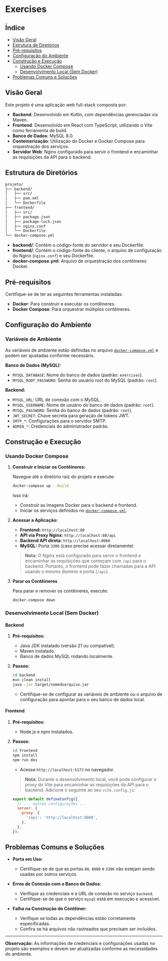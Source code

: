 # Exercises

## Índice

- [Visão Geral](#visão-geral)
- [Estrutura de Diretórios](#estrutura-de-diretórios)
- [Pré-requisitos](#pré-requisitos)
- [Configuração do Ambiente](#configuração-do-ambiente)
- [Construção e Execução](#construção-e-execução)
  - [Usando Docker Compose](#usando-docker-compose)
  - [Desenvolvimento Local (Sem Docker)](#desenvolvimento-local-sem-docker)
- [Problemas Comuns e Soluções](#problemas-comuns-e-soluções)

## Visão Geral

Este projeto é uma aplicação web full-stack composta por:

- **Backend**: Desenvolvido em Kotlin, com dependências gerenciadas via Maven.
- **Frontend**: Desenvolvido em React com TypeScript, utilizando o Vite como ferramenta de build.
- **Banco de Dados**: MySQL 8.0.
- **Conteinerização**: Utilização do Docker e Docker Compose para orquestração dos serviços.
- **Servidor Web**: Nginx configurado para servir o frontend e encaminhar as requisições da API para o backend.

## Estrutura de Diretórios

```bash
projeto/
├── backend/
│   ├── src/
│   ├── pom.xml
│   └── Dockerfile
├── frontend/
│   ├── src/
│   ├── package.json
│   ├── package-lock.json
│   ├── nginx.conf
│   └── Dockerfile
└── docker-compose.yml
```

- **backend/**: Contém o código-fonte do servidor e seu Dockerfile.
- **frontend/**: Contém o código-fonte do cliente, o arquivo de configuração do Nginx (`nginx.conf`) e seu Dockerfile.
- **docker-compose.yml**: Arquivo de orquestração dos contêineres Docker.

## Pré-requisitos

Certifique-se de ter as seguintes ferramentas instaladas:

- **Docker**: Para construir e executar os contêineres.
- **Docker Compose**: Para orquestrar múltiplos contêineres.

## Configuração do Ambiente

### Variáveis de Ambiente

As variáveis de ambiente estão definidas no arquivo [`docker-compose.yml`](docker-compose.yml) e podem ser ajustadas conforme necessário.

**Banco de Dados (MySQL):**

- `MYSQL_DATABASE`: Nome do banco de dados (padrão: `exercises`).
- `MYSQL_ROOT_PASSWORD`: Senha do usuário root do MySQL (padrão: `root`).

**Backend:**

- `MYSQL_URL`: URL de conexão com o MySQL.
- `MYSQL_USERNAME`: Nome de usuário do banco de dados (padrão: `root`).
- `MYSQL_PASSWORD`: Senha do banco de dados (padrão: `root`).
- `JWT_SECRET`: Chave secreta para geração de tokens JWT.
- `SMTP_*`: Configurações para o servidor SMTP.
- `ADMIN_*`: Credenciais do administrador padrão.

## Construção e Execução

### Usando Docker Compose

1. **Construir e Iniciar os Contêineres:**

   Navegue até o diretório raiz do projeto e execute:

   ```bash
   docker-compose up --build
   ```

   Isso irá:

   - Construir as imagens Docker para o backend e frontend.
   - Iniciar os serviços definidos no [`docker-compose.yml`](docker-compose.yml).

2. **Acessar a Aplicação:**

   - **Frontend:** `http://localhost:80`
   - **API via Proxy Nginx:** `http://localhost:80/api`
   - **Backend API direta:** `http://localhost:8080`
   - **MySQL:** Porta `3306` (caso precise acessar diretamente)

   > **Nota:** O Nginx está configurado para servir o frontend e encaminhar as requisições que começam com `/api` para o backend. Portanto, o frontend pode fazer chamadas para a API usando o mesmo domínio e porta (`/api`).

3. **Parar os Contêineres**

   Para parar e remover os contêineres, execute:

   ```bash
   docker-compose down
   ```

### Desenvolvimento Local (Sem Docker)

#### Backend

1. **Pré-requisitos:**

   - Java JDK instalado (versão 21 ou compatível).
   - Maven instalado.
   - Banco de dados MySQL rodando localmente.

2. **Passos:**

   ```bash
   cd backend
   mvn clean install
   java -jar target/nomedoarquivo.jar
   ```

   - Certifique-se de configurar as variáveis de ambiente ou o arquivo de configuração para apontar para o seu banco de dados local.

#### Frontend

1. **Pré-requisitos:**

   - Node.js e npm instalados.

2. **Passos:**

   ```bash
   cd frontend
   npm install
   npm run dev
   ```

   - Acesse `http://localhost:5173` no navegador.

   > **Nota:** Durante o desenvolvimento local, você pode configurar o proxy do Vite para encaminhar as requisições da API para o backend. Adicione o seguinte ao seu `vite.config.js`:

   ```javascript
   export default defineConfig({
     // ... outras configurações ...
     server: {
       proxy: {
         '/api': 'http://localhost:8080',
       },
     },
   });
   ```

## Problemas Comuns e Soluções

- **Porta em Uso:**

  - Certifique-se de que as portas `80`, `8080` e `3306` não estejam sendo usadas por outros serviços.

- **Erros de Conexão com o Banco de Dados:**

  - Verifique as credenciais e a URL de conexão no serviço `backend`.
  - Certifique-se de que o serviço `mysql` está em execução e acessível.

- **Falha na Construção do Contêiner:**

  - Verifique se todas as dependências estão corretamente especificadas.
  - Confira se há arquivos não rastreados que precisam ser incluídos.

---

**Observação:** As informações de credenciais e configurações usadas no projeto são exemplos e devem ser atualizadas conforme as necessidades do ambiente.
